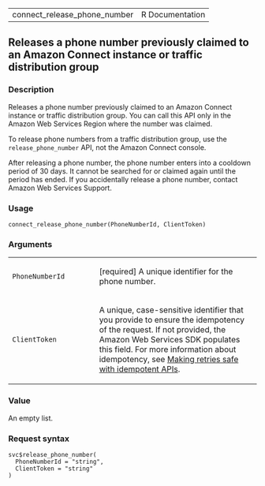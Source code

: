 <table style="width: 100%;">
<tbody>
<tr class="odd">
<td>connect_release_phone_number</td>
<td style="text-align: right;">R Documentation</td>
</tr>
</tbody>
</table>

## Releases a phone number previously claimed to an Amazon Connect instance or traffic distribution group

### Description

Releases a phone number previously claimed to an Amazon Connect instance
or traffic distribution group. You can call this API only in the Amazon
Web Services Region where the number was claimed.

To release phone numbers from a traffic distribution group, use the
`release_phone_number` API, not the Amazon Connect console.

After releasing a phone number, the phone number enters into a cooldown
period of 30 days. It cannot be searched for or claimed again until the
period has ended. If you accidentally release a phone number, contact
Amazon Web Services Support.

### Usage

    connect_release_phone_number(PhoneNumberId, ClientToken)

### Arguments

<table>
<colgroup>
<col style="width: 35%" />
<col style="width: 65%" />
</colgroup>
<tbody>
<tr class="odd">
<td><code
id="connect_release_phone_number_:_PhoneNumberId">PhoneNumberId</code></td>
<td><p>[required] A unique identifier for the phone number.</p></td>
</tr>
<tr class="even">
<td><code
id="connect_release_phone_number_:_ClientToken">ClientToken</code></td>
<td><p>A unique, case-sensitive identifier that you provide to ensure
the idempotency of the request. If not provided, the Amazon Web Services
SDK populates this field. For more information about idempotency, see <a
href="https://aws.amazon.com/builders-library/making-retries-safe-with-idempotent-APIs/">Making
retries safe with idempotent APIs</a>.</p></td>
</tr>
</tbody>
</table>

### Value

An empty list.

### Request syntax

    svc$release_phone_number(
      PhoneNumberId = "string",
      ClientToken = "string"
    )
